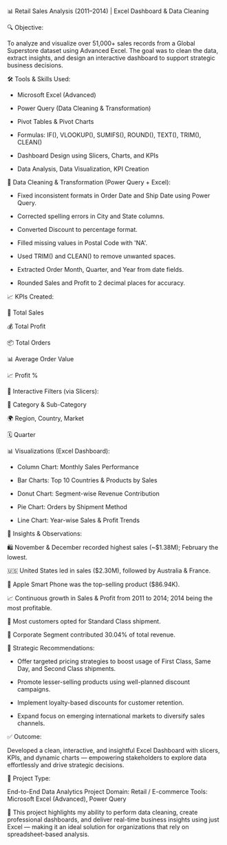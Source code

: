 📊 Retail Sales Analysis (2011–2014) | Excel Dashboard & Data Cleaning



🔍 Objective:

To analyze and visualize over 51,000+ sales records from a Global Superstore dataset using Advanced Excel. The goal was to clean the data, extract insights, and design an interactive dashboard to support strategic business decisions.



🛠 Tools & Skills Used:

- Microsoft Excel (Advanced)

- Power Query (Data Cleaning & Transformation)

- Pivot Tables & Pivot Charts

- Formulas: IF(), VLOOKUP(), SUMIFS(), ROUND(), TEXT(), TRIM(), CLEAN()

- Dashboard Design using Slicers, Charts, and KPIs

- Data Analysis, Data Visualization, KPI Creation



🧼 Data Cleaning & Transformation (Power Query + Excel):

- Fixed inconsistent formats in Order Date and Ship Date using Power Query.

- Corrected spelling errors in City and State columns.

- Converted Discount to percentage format.

- Filled missing values in Postal Code with 'NA'.

- Used TRIM() and CLEAN() to remove unwanted spaces.

- Extracted Order Month, Quarter, and Year from date fields.

- Rounded Sales and Profit to 2 decimal places for accuracy.



📈 KPIs Created:

🧾 Total Sales

💰 Total Profit

📦 Total Orders

📊 Average Order Value

📈 Profit %



🔎 Interactive Filters (via Slicers):

📂 Category & Sub-Category

🌍 Region, Country, Market

🗓 Quarter



📊 Visualizations (Excel Dashboard):

- Column Chart: Monthly Sales Performance

- Bar Charts: Top 10 Countries & Products by Sales

- Donut Chart: Segment-wise Revenue Contribution

- Pie Chart: Orders by Shipment Method

- Line Chart: Year-wise Sales & Profit Trends



📌 Insights & Observations:

🛍 November & December recorded highest sales (~$1.38M); February the lowest.

🇺🇸 United States led in sales ($2.30M), followed by Australia & France.

📱 Apple Smart Phone was the top-selling product ($86.94K).

📈 Continuous growth in Sales & Profit from 2011 to 2014; 2014 being the most profitable.

🚚 Most customers opted for Standard Class shipment.

🏢 Corporate Segment contributed 30.04% of total revenue.



📌 Strategic Recommendations:

- Offer targeted pricing strategies to boost usage of First Class, Same Day, and Second Class shipments.

- Promote lesser-selling products using well-planned discount campaigns.

- Implement loyalty-based discounts for customer retention.

- Expand focus on emerging international markets to diversify sales channels.



✅ Outcome:

Developed a clean, interactive, and insightful Excel Dashboard with slicers, KPIs, and dynamic charts — empowering stakeholders to explore data effortlessly and drive strategic decisions.



📎 Project Type:

End-to-End Data Analytics Project
Domain: Retail / E-commerce
Tools: Microsoft Excel (Advanced), Power Query



🚀 This project highlights my ability to perform data cleaning, create professional dashboards, and deliver real-time business insights using just Excel — making it an ideal solution for organizations that rely on spreadsheet-based analysis.
